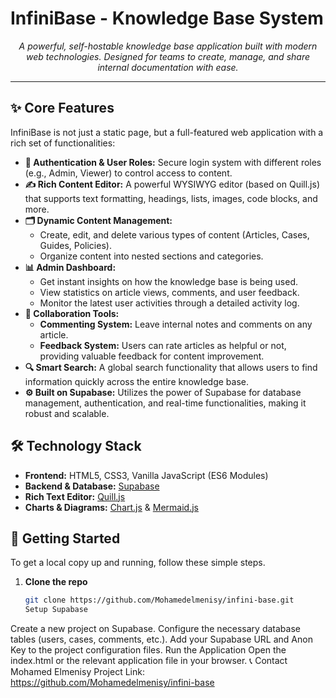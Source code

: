 #  InfiniBase - Knowledge Base System

<p align="center">
  <em>A powerful, self-hostable knowledge base application built with modern web technologies. Designed for teams to create, manage, and share internal documentation with ease.</em>
</p>

---

## ✨ Core Features

InfiniBase is not just a static page, but a full-featured web application with a rich set of functionalities:

- **🔐 Authentication & User Roles:** Secure login system with different roles (e.g., Admin, Viewer) to control access to content.
- **✍️ Rich Content Editor:** A powerful WYSIWYG editor (based on Quill.js) that supports text formatting, headings, lists, images, code blocks, and more.
- **🗂️ Dynamic Content Management:**
    - Create, edit, and delete various types of content (Articles, Cases, Guides, Policies).
    - Organize content into nested sections and categories.
- **📊 Admin Dashboard:**
    - Get instant insights on how the knowledge base is being used.
    - View statistics on article views, comments, and user feedback.
    - Monitor the latest user activities through a detailed activity log.
- **💬 Collaboration Tools:**
    - **Commenting System:** Leave internal notes and comments on any article.
    - **Feedback System:** Users can rate articles as helpful or not, providing valuable feedback for content improvement.
- **🔍 Smart Search:** A global search functionality that allows users to find information quickly across the entire knowledge base.
- **⚙️ Built on Supabase:** Utilizes the power of Supabase for database management, authentication, and real-time functionalities, making it robust and scalable.

## 🛠️ Technology Stack

- **Frontend:** HTML5, CSS3, Vanilla JavaScript (ES6 Modules)
- **Backend & Database:** [Supabase](https://supabase.io/)
- **Rich Text Editor:** [Quill.js](https://quilljs.com/)
- **Charts & Diagrams:** [Chart.js](https://www.chartjs.org/) & [Mermaid.js](https://mermaid-js.github.io/)

## 🚀 Getting Started

To get a local copy up and running, follow these simple steps.

1. **Clone the repo**
   ```sh
   git clone https://github.com/Mohamedelmenisy/infini-base.git
   Setup Supabase
Create a new project on Supabase.
Configure the necessary database tables (users, cases, comments, etc.).
Add your Supabase URL and Anon Key to the project configuration files.
Run the Application
Open the index.html or the relevant application file in your browser.
📞 Contact
Mohamed Elmenisy
Project Link: https://github.com/Mohamedelmenisy/infini-base
